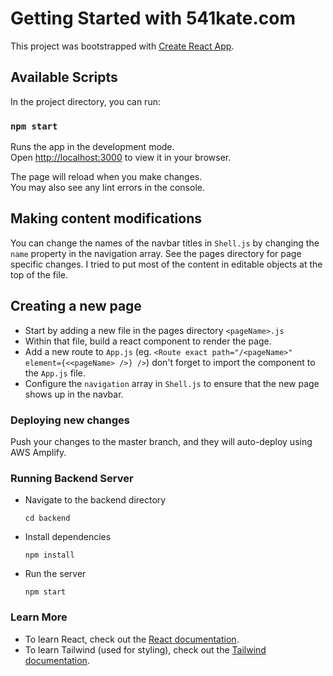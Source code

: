 # Getting Started with 541kate.com

This project was bootstrapped with [Create React App](https://github.com/facebook/create-react-app).

## Available Scripts

In the project directory, you can run:

### `npm start`

Runs the app in the development mode.\
Open [http://localhost:3000](http://localhost:3000) to view it in your browser.

The page will reload when you make changes.\
You may also see any lint errors in the console.

## Making content modifications

You can change the names of the navbar titles in `Shell.js` by changing the `name` property in the navigation array.
See the pages directory for page specific changes. I tried to put most of the content in editable objects at the top of the file.


## Creating a new page

* Start by adding a new file in the pages directory `<pageName>.js`
* Within that file, build a react component to render the page. 
* Add a new route to `App.js` (eg. `<Route exact path="/<pageName>" element={<<pageName> />} />`) don't forget to import the component to the `App.js` file.
* Configure the `navigation` array in `Shell.js` to ensure that the new page shows up in the navbar.

### Deploying new changes

Push your changes to the master branch, and they will auto-deploy using AWS Amplify.


### Running Backend Server

* Navigate to the backend directory
    ```
    cd backend
* Install dependencies
    ```
    npm install
* Run the server
    ```
    npm start

### Learn More

- To learn React, check out the [React documentation](https://reactjs.org/).
- To learn Tailwind (used for styling), check out the [Tailwind documentation](https://tailwindcss.com/docs/installation).


